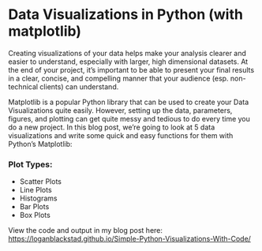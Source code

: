 # Data Visualizations in Python (with matplotlib)

Creating visualizations of your data helps make your analysis clearer and easier to understand, especially with larger, high dimensional datasets. At the end of your project, it’s important to be able to present your final results in a clear, concise, and compelling manner that your audience (esp. non-technical clients) can understand.

Matplotlib is a popular Python library that can be used to create your Data Visualizations quite easily. However, setting up the data, parameters, figures, and plotting can get quite messy and tedious to do every time you do a new project. In this blog post, we’re going to look at 5 data visualizations and write some quick and easy functions for them with Python’s Matplotlib:

### Plot Types:
- Scatter Plots
- Line Plots
- Histograms
- Bar Plots
- Box Plots


View the code and output in my blog post here:
https://loganblackstad.github.io/Simple-Python-Visualizations-With-Code/
